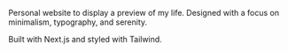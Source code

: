Personal website to display a preview of my life. Designed with a focus on minimalism, typography, and serenity.

Built with Next.js and styled with Tailwind.
